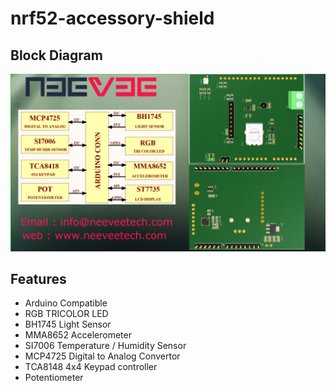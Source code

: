 # nrf52-accessory-shield

Block Diagram
-------------
![image info](./images/shield.jpg)

Features
--------
 - Arduino Compatible
 - RGB TRICOLOR LED
 - BH1745 Light Sensor
 - MMA8652 Accelerometer
 - SI7006 Temperature / Humidity Sensor
 - MCP4725 Digital to Analog Convertor
 - TCA8148 4x4 Keypad controller
 - Potentiometer
 